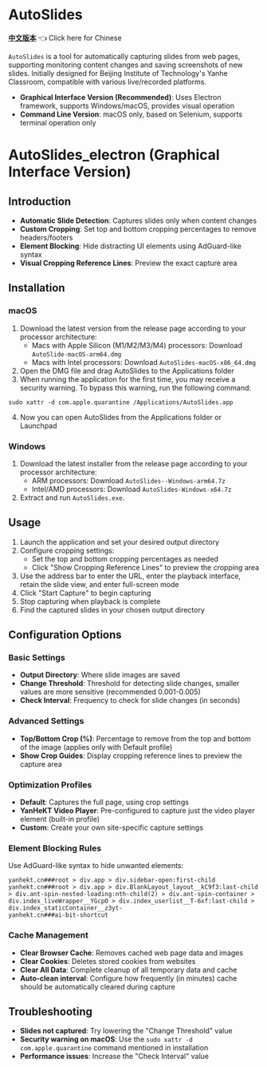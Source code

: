 # AutoSlides

[**中文版本**](README.md) 👈 Click here for Chinese

`AutoSlides` is a tool for automatically capturing slides from web pages, supporting monitoring content changes and saving screenshots of new slides. Initially designed for Beijing Institute of Technology's Yanhe Classroom, compatible with various live/recorded platforms.

- **Graphical Interface Version (Recommended)**: Uses Electron framework, supports Windows/macOS, provides visual operation
- **Command Line Version**: macOS only, based on Selenium, supports terminal operation only

# AutoSlides_electron (Graphical Interface Version)

## Introduction
- **Automatic Slide Detection**: Captures slides only when content changes
- **Custom Cropping**: Set top and bottom cropping percentages to remove headers/footers
- **Element Blocking**: Hide distracting UI elements using AdGuard-like syntax
- **Visual Cropping Reference Lines**: Preview the exact capture area

## Installation

### macOS
1. Download the latest version from the release page according to your processor architecture:
   - Macs with Apple Silicon (M1/M2/M3/M4) processors: Download `AutoSlide-macOS-arm64.dmg`
   - Macs with Intel processors: Download `AutoSlides-macOS-x86_64.dmg`
2. Open the DMG file and drag AutoSlides to the Applications folder
3. When running the application for the first time, you may receive a security warning. To bypass this warning, run the following command:

```
sudo xattr -d com.apple.quarantine /Applications/AutoSlides.app
```

4. Now you can open AutoSlides from the Applications folder or Launchpad

### Windows
1. Download the latest installer from the release page according to your processor architecture:
   - ARM processors: Download `AutoSlides--Windows-arm64.7z`
   - Intel/AMD processors: Download `AutoSlides-Windows-x64.7z`
2. Extract and run `AutoSlides.exe`.

## Usage
1. Launch the application and set your desired output directory
2. Configure cropping settings:
   - Set the top and bottom cropping percentages as needed
   - Click "Show Cropping Reference Lines" to preview the cropping area
3. Use the address bar to enter the URL, enter the playback interface, retain the slide view, and enter full-screen mode
4. Click "Start Capture" to begin capturing
5. Stop capturing when playback is complete
6. Find the captured slides in your chosen output directory

## Configuration Options

### Basic Settings
- **Output Directory**: Where slide images are saved
- **Change Threshold**: Threshold for detecting slide changes, smaller values are more sensitive (recommended 0.001-0.005)
- **Check Interval**: Frequency to check for slide changes (in seconds)

### Advanced Settings
- **Top/Bottom Crop (%)**: Percentage to remove from the top and bottom of the image (applies only with Default profile)
- **Show Crop Guides**: Display cropping reference lines to preview the capture area

### Optimization Profiles
- **Default**: Captures the full page, using crop settings
- **YanHeKT Video Player**: Pre-configured to capture just the video player element (built-in profile)
- **Custom**: Create your own site-specific capture settings

### Element Blocking Rules
Use AdGuard-like syntax to hide unwanted elements:

```
yanhekt.cn###root > div.app > div.sidebar-open:first-child
yanhekt.cn###root > div.app > div.BlankLayout_layout__kC9f3:last-child > div.ant-spin-nested-loading:nth-child(2) > div.ant-spin-container > div.index_liveWrapper__YGcpO > div.index_userlist__T-6xf:last-child > div.index_staticContainer__z3yt-
yanhekt.cn###ai-bit-shortcut
```

### Cache Management
- **Clear Browser Cache**: Removes cached web page data and images
- **Clear Cookies**: Deletes stored cookies from websites
- **Clear All Data**: Complete cleanup of all temporary data and cache
- **Auto-clean interval**: Configure how frequently (in minutes) cache should be automatically cleared during capture

## Troubleshooting
- **Slides not captured**: Try lowering the "Change Threshold" value
- **Security warning on macOS**: Use the `sudo xattr -d com.apple.quarantine` command mentioned in installation
- **Performance issues**: Increase the "Check Interval" value